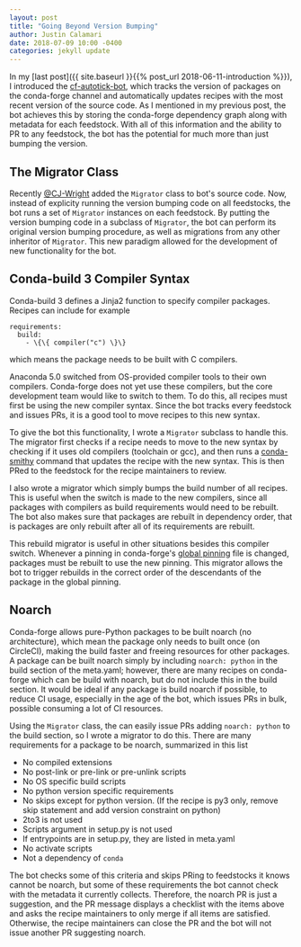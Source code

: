 ```yaml
---
layout: post
title: "Going Beyond Version Bumping"
author: Justin Calamari
date: 2018-07-09 10:00 -0400
categories: jekyll update
---
```


In my [last post]({{ site.baseurl }}{{% post_url 2018-06-11-introduction
%}}), I introduced the [cf-autotick-bot][cf-scripts], which tracks the
version of packages on the conda-forge channel and automatically updates
recipes with the most recent version of the source code. As I mentioned in
my previous post, the bot achieves this by storing the conda-forge
dependency graph along with metadata for each feedstock. With all of this
information and the ability to PR to any feedstock, the bot has the
potential for much more than just bumping the version.

## The Migrator Class

Recently [@CJ-Wright][CJ] added the `Migrator` class to bot's source code.
Now, instead of explicity running the version bumping code on all
feedstocks, the bot runs a set of `Migrator` instances on each feedstock. By
putting the version bumping code in a subclass of `Migrator`, the bot can
perform its original version bumping procedure, as well as migrations from
any other inheritor of `Migrator`. This new paradigm allowed for the
development of new functionality for the bot.

## Conda-build 3 Compiler Syntax

Conda-build 3 defines a Jinja2 function to specify compiler packages.
Recipes can include for example
```
requirements:
  build:
    - \{\{ compiler("c") \}\}
```
which means the package needs to be built with C compilers.

Anaconda 5.0 switched from OS-provided compiler tools to their own
compilers. Conda-forge does not yet use these compilers, but the core
development team would like to switch to them. To do this, all recipes must
first be using the new compiler syntax. Since the bot tracks every feedstock
and issues PRs, it is a good tool to move recipes to this new syntax.

To give the bot this functionality, I wrote a `Migrator` subclass to handle
this. The migrator first checks if a recipe needs to move to the new syntax
by checking if it uses old compilers (toolchain or gcc), and then runs a
[conda-smithy][smithy] command that updates the recipe with the new syntax.
This is then PRed to the feedstock for the recipe maintainers to review.

I also wrote a migrator which simply bumps the build number of all recipes.
This is useful when the switch is made to the new compilers, since all
packages with compilers as build requirements would need to be rebuilt. The
bot also makes sure that packages are rebuilt in dependency order, that is
packages are only rebuilt after all of its requirements are rebuilt.

This rebuild migrator is useful in other situations besides this compiler
switch. Whenever a pinning in conda-forge's [global pinning][pinning] file
is changed, packages must be rebuilt to use the new pinning. This migrator
allows the bot to trigger rebuilds in the correct order of the descendants
of the package in the global pinning.

## Noarch

Conda-forge allows pure-Python packages to be built noarch (no
architecture), which mean the package only needs to built once (on
CircleCI), making the build faster and freeing resources for other packages.
A package can be built noarch simply by including `noarch: python` in the
build section of the meta.yaml; however, there are many recipes on
conda-forge which can be build with noarch, but do not include this in the
build section. It would be ideal if any package is build noarch if possible,
to reduce CI usage, especially in the age of the bot, which issues PRs in
bulk, possible consuming a lot of CI resources.

Using the `Migrator` class, the can easily issue PRs adding `noarch: python`
to the build section, so I wrote a migrator to do this. There are many
requirements for a package to be noarch, summarized in this list

* No compiled extensions
* No post-link or pre-link or pre-unlink scripts
* No OS specific build scripts
* No python version specific requirements
* No skips except for python version. (If the recipe is py3 only, remove
  skip statement and add version constraint on python)
* 2to3 is not used
* Scripts argument in setup.py is not used
* If entrypoints are in setup.py, they are listed in meta.yaml
* No activate scripts
* Not a dependency of `conda`

The bot checks some of this criteria and skips PRing to feedstocks it knows
cannot be noarch, but some of these requirements the bot cannot check with
the metadata it currently collects. Therefore, the noarch PR is just a
suggestion, and the PR message displays a checklist with the items above and
asks the recipe maintainers to only merge if all items are satisfied.
Otherwise, the recipe maintainers can close the PR and the bot will not
issue another PR suggesting noarch.


[cf-scripts]: https://github.com/regro/cf-scripts
[CJ]: https://github.com/CJ-Wright
[smithy]: https://github.com/conda-forge/conda-smithy
[pinning]: https://github.com/conda-forge/conda-forge-pinning-feedstock/blob/master/recipe/conda_build_config.yaml`:w
